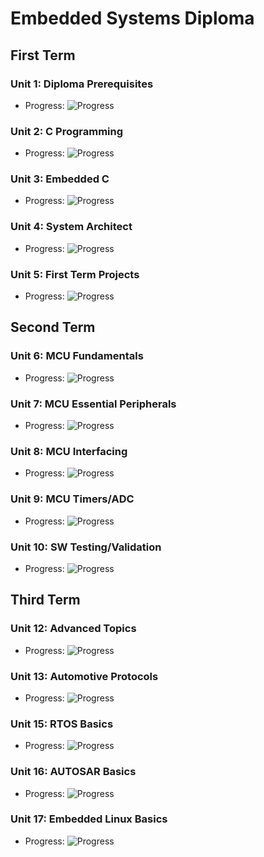 # Embedded Systems Diploma

## First Term
### Unit 1: Diploma Prerequisites
- Progress: ![Progress](https://progress-bar.dev/100)

### Unit 2: C Programming
- Progress: ![Progress](https://progress-bar.dev/100)

### Unit 3: Embedded C
- Progress: ![Progress](https://progress-bar.dev/100)

### Unit 4: System Architect
- Progress: ![Progress](https://progress-bar.dev/100)

### Unit 5: First Term Projects
- Progress: ![Progress](https://progress-bar.dev/100)

## Second Term
### Unit 6: MCU Fundamentals
- Progress: ![Progress](https://progress-bar.dev/100)

### Unit 7: MCU Essential Peripherals
- Progress: ![Progress](https://progress-bar.dev/100)

### Unit 8: MCU Interfacing
- Progress: ![Progress](https://progress-bar.dev/60)

### Unit 9: MCU Timers/ADC
- Progress: ![Progress](https://progress-bar.dev/0)

### Unit 10: SW Testing/Validation
- Progress: ![Progress](https://progress-bar.dev/0)

## Third Term
### Unit 12: Advanced Topics
- Progress: ![Progress](https://progress-bar.dev/0)

### Unit 13: Automotive Protocols
- Progress: ![Progress](https://progress-bar.dev/0)

### Unit 15: RTOS Basics
- Progress: ![Progress](https://progress-bar.dev/0)

### Unit 16: AUTOSAR Basics
- Progress: ![Progress](https://progress-bar.dev/0)

### Unit 17: Embedded Linux Basics
- Progress: ![Progress](https://progress-bar.dev/0)
